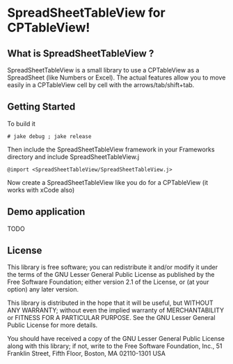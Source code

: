 SpreadSheetTableView for CPTableView!
=====================================

What is SpreadSheetTableView ?
------------------------------
SpreadSheetTableView is a small library to use a CPTableView as a SpreadSheet (like Numbers or Excel).
The actual features allow you to move easily in a CPTableView cell by cell with the arrows/tab/shift+tab.

Getting Started
---------------
To build it

    # jake debug ; jake release

Then include the SpreadSheetTableView framework in your Frameworks directory and include SpreadSheetTableView.j

    @import <SpreadSheetTableView/SpreadSheetTableView.j>

Now create a SpreadSheetTableView like you do for a CPTableView (it works with xCode also)

Demo application
----------------

TODO

License
-------
This library is free software; you can redistribute it and/or modify it under
the terms of the GNU Lesser General Public License as published by the Free
Software Foundation; either version 2.1 of the License, or (at your option)
any later version.

This library is distributed in the hope that it will be useful, but WITHOUT
ANY WARRANTY; without even the implied warranty of MERCHANTABILITY or FITNESS
FOR A PARTICULAR PURPOSE. See the GNU Lesser General Public License for more
details.

You should have received a copy of the GNU Lesser General Public License along
with this library; if not, write to the Free Software Foundation, Inc., 51
Franklin Street, Fifth Floor, Boston, MA 02110-1301 USA